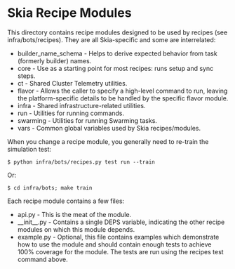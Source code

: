 Skia Recipe Modules
===================

This directory contains recipe modules designed to be used by recipes (see
infra/bots/recipes). They are all Skia-specific and some are interrelated:

  * builder_name_schema - Helps to derive expected behavior from task (formerly
      builder) names.
  * core - Use as a starting point for most recipes: runs setup and sync steps.
  * ct - Shared Cluster Telemetry utilities.
  * flavor - Allows the caller to specify a high-level command to run, leaving
      the platform-specific details to be handled by the specific flavor
      module.
  * infra - Shared infrastructure-related utilities.
  * run - Utilities for running commands.
  * swarming - Utilities for running Swarming tasks.
  * vars - Common global variables used by Skia recipes/modules.

When you change a recipe module, you generally need to re-train the simulation
test:

	$ python infra/bots/recipes.py test run --train

Or:

	$ cd infra/bots; make train

Each recipe module contains a few files:

  * api.py - This is the meat of the module.
  * \_\_init\_\_.py - Contains a single DEPS variable, indicating the other
      recipe modules on which this module depends.
  * example.py - Optional, this file contains examples which demonstrate how to
      use the module and should contain enough tests to achieve 100% coverage
      for the module. The tests are run using the recipes test command above.
